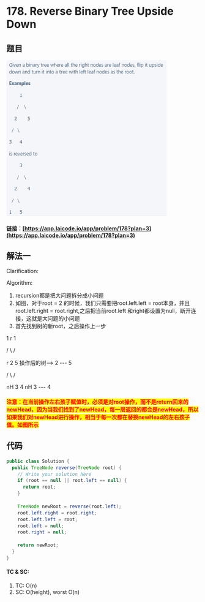 # 178. Reverse Binary Tree Upside Down

## 题目

![](<../../.gitbook/assets/image (80).png>)

#### 链接：[https://app.laicode.io/app/problem/178?plan=3](https://app.laicode.io/app/problem/178?plan=3)

## 解法一

Clarification:&#x20;

Algorithm:&#x20;

1. recursion都是把大问题拆分成小问题
2. 如图，对于root = 2 的时候，我们只需要把root.left.left = root本身，并且root.left.right = root.right,之后把当前root.left 和right都设置为null，断开连接，这就是大问题的小问题
3. 首先找到树的新root，之后操作上一步

&#x20;                      1                                                              r   1

&#x20;                  /        \                                                          /

&#x20;          r     2          5               操作后的树-->                2  --- 5

&#x20;             /    \                                                              /

&#x20;  nH   3     4                                                     nH      3 --- 4

#### <mark style="color:red;">注意：在当前操作左右孩子赋值时，必须是对root操作，而不是return回来的newHead，因为当我们找到了newHead，每一层返回的都会是newHead，所以如果我们对newHead进行操作，相当于每一次都在替换newHead的左右孩子值。如图所示</mark>

## 代码

```java
public class Solution {
  public TreeNode reverse(TreeNode root) {
    // Write your solution here
    if (root == null || root.left == null) {
      return root;
    }

    TreeNode newRoot = reverse(root.left);
    root.left.right = root.right;
    root.left.left = root;
    root.left = null;
    root.right = null;

    return newRoot;
  }
}
```

#### TC & SC:&#x20;

1. TC: O(n)
2. SC: O(height), worst O(n)
